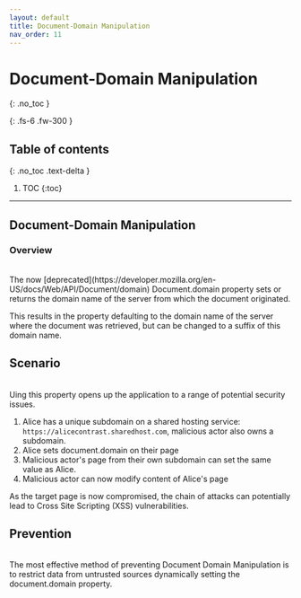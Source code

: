 ```yaml
---
layout: default
title: Document-Domain Manipulation
nav_order: 11
---
```


# Document-Domain Manipulation
{: .no_toc }

{: .fs-6 .fw-300 }

## Table of contents
{: .no_toc .text-delta }

1. TOC
{:toc}

---
## Document-Domain Manipulation

### Overview 
<br/>
The now [deprecated](https://developer.mozilla.org/en-US/docs/Web/API/Document/domain) Document.domain property sets or returns the domain name of the server from which the document originated. 

This results in the property defaulting to the domain name of the server where the document was retrieved, but can be changed to a suffix of this domain name. 

## Scenario 
<br/>
Uing this property opens up the application to a range of potential security issues. 

1. Alice has a unique subdomain on a shared hosting service:` https://alicecontrast.sharedhost.com`, malicious actor also owns a subdomain.
2. Alice sets document.domain on their page
3. Malicious actor's page from their own subdomain can set the same value as Alice.
4. Malicious actor can now modify content of Alice's page


As the target page is now compromised, the chain of attacks can potentially lead to Cross Site Scripting (XSS) vulnerabilities.


## Prevention 
<br/>
The most effective method of preventing Document Domain Manipulation is to restrict data from untrusted sources dynamically setting the document.domain property.